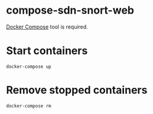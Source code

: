# compose-sdn-snort-web

[Docker Compose](https://docs.docker.com/compose/) tool is required.

# Start containers

```
docker-compose up
```

# Remove stopped containers

```
docker-compose rm
```
